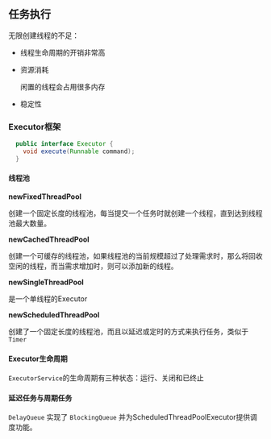 ## 任务执行
无限创建线程的不足：

- 线程生命周期的开销非常高
- 资源消耗

  闲置的线程会占用很多内存
- 稳定性

### Executor框架
```java
  public interface Executor {
    void execute(Runnable command);
  }
```

#### 线程池
**newFixedThreadPool**

创建一个固定长度的线程池，每当提交一个任务时就创建一个线程，直到达到线程池最大数量。

**newCachedThreadPool**

创建一个可缓存的线程池，如果线程池的当前规模超过了处理需求时，那么将回收空闲的线程，而当需求增加时，则可以添加新的线程。

**newSingleThreadPool**

是一个单线程的Executor

**newScheduledThreadPool**

创建了一个固定长度的线程池，而且以延迟或定时的方式来执行任务，类似于`Timer`

#### Executor生命周期
`ExecutorService`的生命周期有三种状态：运行、关闭和已终止

#### 延迟任务与周期任务
`DelayQueue` 实现了 `BlockingQueue` 并为ScheduledThreadPoolExecutor提供调度功能。

